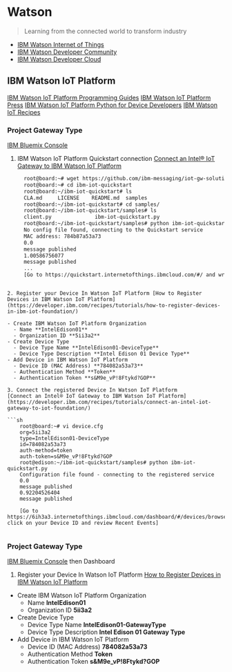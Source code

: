 Watson
==

> Learning from the connected world to transform industry

- [IBM Watson Internet of Things](http://www.ibm.com/internet-of-things/index.html)
- [IBM Watson Developer Community](https://developer.ibm.com/watson/)
- [IBM Watson Developer Cloud](http://www.ibm.com/smarterplanet/us/en/ibmwatson/developercloud/)

## IBM Watson IoT Platform

[IBM Watson IoT Platform Programming Guides](https://docs.internetofthings.ibmcloud.com/)
[IBM Watson IoT Platform Press](https://developer.ibm.com/iotfoundation/blog/2016/02/12/the-ibm-watson-iot-platform-arrives/)
[IBM Watson IoT Platform Python for Device Developers](https://docs.internetofthings.ibmcloud.com/devices/libraries/python.html)
[IBM Watson IoT Recipes](https://developer.ibm.com/recipes/)

### Project Gateway Type

[IBM Bluemix Console](https://console.ng.bluemix.net/)

1. IBM Watson IoT Platform Quickstart connection
[Connect an Intel® IoT Gateway to IBM Watson IoT Platform](https://developer.ibm.com/recipes/tutorials/connect-an-intel-iot-gateway-to-iot-foundation/)

   ```sh
     root@board:~# wget https://github.com/ibm-messaging/iot-gw-solutions/releases/download/1.03/ibm-iot-quickstart.zip
     root@board:~# cd ibm-iot-quickstart
     root@board:~/ibm-iot-quickstart# ls
     CLA.md     LICENSE    README.md  samples
     root@board:~/ibm-iot-quickstart# cd samples/
     root@board:~/ibm-iot-quickstart/samples# ls
     client.py              ibm-iot-quickstart.py
     root@board:~/ibm-iot-quickstart/samples# python ibm-iot-quickstart.py
     No config file found, connecting to the Quickstart service
     MAC address: 784b87a53a73
     0.0
     message published
     1.00586756077
     message published     
     ...
     [Go to https://quickstart.internetofthings.ibmcloud.com/#/ and write Device ID based on device MAC Address]
```

2. Register your Device In Watson IoT Platform [How to Register Devices in IBM Watson IoT Platform](https://developer.ibm.com/recipes/tutorials/how-to-register-devices-in-ibm-iot-foundation/)

- Create IBM Watson IoT Platform Organization
  - Name **IntelEdison01**
  - Organization ID **5ii3a2**
- Create Device Type
  - Device Type Name **IntelEdison01-DeviceType**
  - Device Type Description **Intel Edison 01 Device Type**
- Add Device in IBM Watson IoT Platform
  - Device ID (MAC Address) **784082a53a73**
  - Authentication Method **Token**
  - Authentication Token **s&M9e_vP!8Ftykd?GOP**

3. Connect the registered Device In Watson IoT Platform
[Connect an Intel® IoT Gateway to IBM Watson IoT Platform](https://developer.ibm.com/recipes/tutorials/connect-an-intel-iot-gateway-to-iot-foundation/)

```sh
    root@board:~# vi device.cfg
    org=5ii3a2
    type=IntelEdison01-DeviceType
    id=784082a53a73
    auth-method=token
    auth-token=s&M9e_vP!8Ftykd?GOP
    root@edison:~/ibm-iot-quickstart/samples# python ibm-iot-quickstart.py
    Configuration file found - connecting to the registered service                                              
    0.0
    message published
    0.92204526404
    message published
    
    [Go to https://6ih3a3.internetofthings.ibmcloud.com/dashboard/#/devices/browse click on your Device ID and review Recent Events]
    
```

### Project Gateway Type

[IBM Bluemix Console](https://console.ng.bluemix.net/) then Dashboard

1. Register your Device In Watson IoT Platform [How to Register Devices in IBM Watson IoT Platform](https://developer.ibm.com/recipes/tutorials/how-to-register-gateways-in-ibm-watson-iot-platform/)

- Create IBM Watson IoT Platform Organization
  - Name **IntelEdison01**
  - Organization ID **5ii3a2**
- Create Device Type
  - Device Type Name **IntelEdison01-GatewayType**
  - Device Type Description **Intel Edison 01 Gateway Type**
- Add Device in IBM Watson IoT Platform
  - Device ID (MAC Address) **784082a53a73**
  - Authentication Method **Token**
  - Authentication Token **s&M9e_vP!8Ftykd?GOP**

